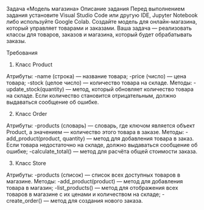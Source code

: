 Задача «Модель магазина»
Описание задания
Перед выполнением задания установите Visual Studio Code или другую IDE, Jupyter Notebook либо используйте Google Colab.
Создайте модель для онлайн-магазина, который управляет товарами и заказами. Ваша задача — реализовать классы для товаров, заказов и магазина, который будет обрабатывать заказы.

Требования
1. Класс Product

Атрибуты:
-name (строка) — название товара;
-price (число) — цена товара;
-stock (целое число) — количество товара на складе.
Методы:
-update_stock(quantity) — метод, который обновляет количество товара на складе. Если количество становится отрицательным, должно выдаваться сообщение об ошибке.

2. Класс Order

Атрибуты:
-products (словарь) — словарь, где ключом является объект Product, а значением — количество этого товара в заказе.
Методы:
-add_product(product, quantity) — метод для добавления товара в заказ. Если товара недостаточно на складе, должно выдаваться сообщение об ошибке;
-calculate_total() — метод для расчёта общей стоимости заказа.

3. Класс Store

Атрибуты:
-products (список) — список всех доступных товаров в магазине.
Методы:
-add_product(product) — метод для добавления товара в магазин;
-list_products() — метод для отображения всех товаров в магазине с их ценами и количеством на складе;
-create_order() — метод для создания нового заказа.
